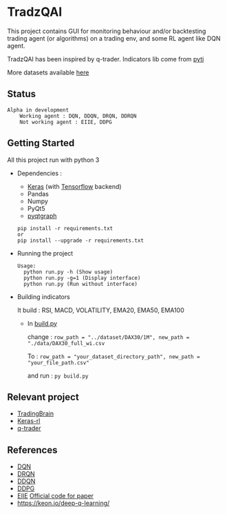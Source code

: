 # TradzQAI

This project contains GUI for monitoring behaviour and/or backtesting trading agent (or algorithms) on a trading env, and some RL agent like DQN agent.

TradzQAI has been inspired by q-trader.
Indicators lib come from [pyti](https://github.com/kylejusticemagnuson/pyti)

More datasets available [here](http://www.histdata.com/download-free-forex-data/?/ascii/1-minute-bar-quotes)

## Status

    Alpha in development
        Working agent : DQN, DDQN, DRQN, DDRQN
        Not working agent : EIIE, DDPG

## Getting Started

  All this project run with python 3

- Dependencies :
  - [Keras](https://github.com/keras-team/keras) (with [Tensorflow](https://github.com/tensorflow/tensorflow) backend)
  - Pandas
  - Numpy
  - PyQt5
  - [pyqtgraph](https://github.com/pyqtgraph/pyqtgraph)
  ```
  pip install -r requirements.txt
  or
  pip install --upgrade -r requirements.txt
  ```

- Running the project
  ```
  Usage:
    python run.py -h (Show usage)
    python run.py -g=1 (Display interface)
    python run.py (Run without interface)
  ```

- Building indicators

    It build : RSI, MACD, VOLATILITY, EMA20, EMA50, EMA100

  - In [build.py](https://github.com/kkuette/TradzQAI/blob/master/build.py)

    change :   ```row_path = "../dataset/DAX30/1M", new_path = "./data/DAX30_full_wi.csv```

    To :     ```row_path = "your_dataset_directory_path", new_path = "your_file_path.csv" ```

    and run : ```py build.py```

## Relevant project
  - [TradingBrain](https://github.com/Prediction-Machines/Trading-Brain)
  - [Keras-rl](https://github.com/matthiasplappert/keras-rl)
  - [q-trader](https://github.com/edwardhdlu/q-trader)

## References
  - [DQN](https://arxiv.org/abs/1312.5602)
  - [DRQN](https://arxiv.org/abs/1507.06527)
  - [DDQN](https://arxiv.org/abs/1509.06461)
  - [DDPG](https://arxiv.org/abs/1509.02971)
  - [EIIE](https://arxiv.org/abs/1706.10059) [Official code for paper](https://github.com/ZhengyaoJiang/PGPortfolio)
  - https://keon.io/deep-q-learning/

